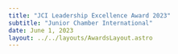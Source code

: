 ```yaml
---
title: "JCI Leadership Excellence Award 2023"
subtitle: "Junior Chamber International"
date: June 1, 2023
layout: ../../layouts/AwardsLayout.astro
---
```


#
